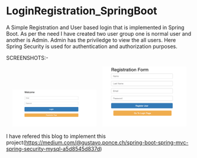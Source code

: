 # LoginRegistration_SpringBoot
A Simple Registration and User based login that is implemented in Spring Boot.
As per the need I have created two user group one is normal user and another is Admin. Admin has the priviledge to view the all users.
Here Spring Security is used for authentication and authorization purposes.

SCREENSHOTS:-
 <div align="center">
        <img width="45%" src="screenshots/login.PNG" alt="About screen"</img>
        <img height="0" width="8px">
        <img width="45%" src="screenshots/register.PNG"  title="List screen"></img>
</div>

I have refered this blog to implement this project(https://medium.com/@gustavo.ponce.ch/spring-boot-spring-mvc-spring-security-mysql-a5d8545d837d)

